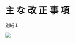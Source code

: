 # 主 な 改 正 事 項

別紙１

![](https://www.nta.go.jp/tmp/4222abcc-cca0-4454-8f46-2d09c45c7881/images/bb174efa4aa4bf588e97bbaa008aa30392eb2c9dcf65f7642bca4177c2fc30f9.jpg)